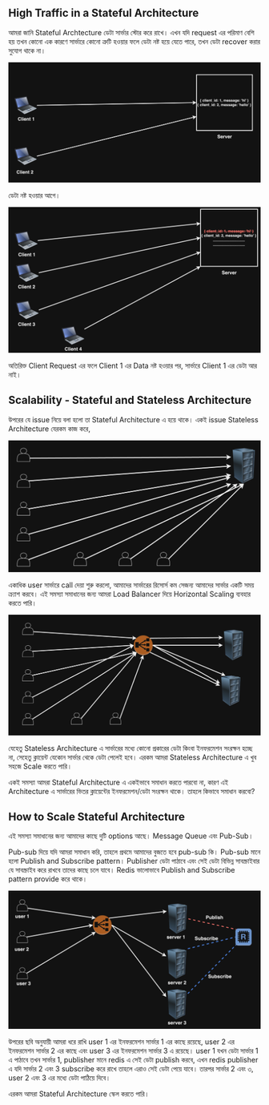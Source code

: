 ## High Traffic in a Stateful Architecture

আমরা জানি Stateful Archtecture ডেটা সার্ভার স্টোর করে রাখে। এখন যদি request এর পরিমাণ বেশি হয় তখন কোনো এক কারণে সার্ভারে কোনো ত্রুটি হওয়ার ফলে ডেটা নষ্ট হয়ে যেতে পারে, তখন ডেটা recover করার সুযোগ থাকে না।

<p align="center">
  <img src="./images/stateful-1.png" alt="Stateful pic">
</p>

ডেটা নষ্ট হওয়ার আগে।

<p align="center">
  <img src="./images/stateful-2.png" alt="Stateful pic">
</p>

অতিরিক্ত Client Request এর ফলে Client 1 এর Data নষ্ট হওয়ার পর, সার্ভারে Client 1 এর ডেটা আর নাই।

## Scalability - Stateful and Stateless Architecture

উপরের যে issue নিয়ে বলা হলো তা Stateful Architecture এ হয়ে থাকে। একই issue Stateless Architecture যেরকম কাজ করে,

<p align="center">
  <img src="./images/stateless-1.png" alt="Stateless pic">
</p>

একাধিক user সার্ভারে call দেয়া শুরু করলো, আমাদের সার্ভারের রিসোর্স কম সেজন্য আমাদের সার্ভার একটি সময় ক্র্যাশ করবে। এই সমস্যা সমাধানের জন্য আমরা Load Balancer দিয়ে Horizontal Scaling ব্যবহার করতে পারি।

<p align="center">
  <img src="./images/stateless-2.png" alt="Stateless pic">
</p>

যেহেতু Stateless Architecture এ সার্ভারের মধ্যে কোনো প্রকারের ডেটা কিংবা ইনফরমেশন সংরক্ষন হচ্ছে না, সেহেতু ক্লায়েন্ট যেকোন সার্ভার থেকে ডেটা পেলেই হবে। এরকম আমরা Stateless Architecture এ খুব সহজে Scale করতে পারি।

একই সমস্যা আমরা Stateful Architecture এ একইভাবে সমাধান করতে পারবো না, কারণ এই Architecture এ সার্ভারের ভিতর ক্লায়েন্টের ইনফরমেশন/ডেটা সংরক্ষন থাকে। তাহলে কিভাবে সমাধান করবো?

## How to Scale Stateful Architecture

এই সমস্যা সমাধানের জন্য আমাদের কাছে দুটি options আছে। Message Queue এবং Pub-Sub।

Pub-sub দিয়ে যদি আমরা সমাধান করি, তাহলে প্রথমে আমাদের বুজতে হবে pub-sub কি। Pub-sub মানে হলো Publish and Subscribe pattern। Publisher ডেটা পাঠাবে এবং সেই ডেটা বিভিন্ন সাবস্ক্রাইবার যে সাবস্ক্রাইব করে রাখবে তাদের কাছে চলে যাবে। Redis ভালোভাবে Publish and Subscribe pattern provide করে থাকে।

<p align="center">
  <img src="./images/stateful-3.png" alt="Stateful pic">
</p>

উপরের ছবি অনুযায়ী আমরা ধরে রাখি user 1 এর ইনফরমেশন সার্ভার 1 এর কাছে রয়েছে, user 2 এর ইনফরমেশন সার্ভার 2 এর কাছে এবং user 3 এর ইনফরমেশন সার্ভার 3 এ রয়েছে। user 1 যখন ডেটা সার্ভার 1 এ পাঠাবে তখন সার্ভার 1, publisher মানে redis এ সেই ডেটা publish করবে, এখন redis publisher এ যদি সার্ভার 2 এবং 3 subscribe করে রাখে তাহলে এরাও সেই ডেটা পেয়ে যাবে। তারপর সার্ভার 2 এবং ৩, user 2 এবং 3 এর মধ্যে ডেটা পাঠিয়ে দিবে। 

এরকম আমরা Stateful Architecture স্কেল করতে পারি। 
